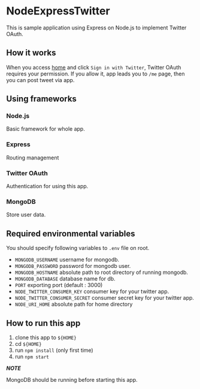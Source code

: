 # NodeExpressTwitter

This is sample application using Express on Node.js to implement Twitter OAuth.

## How it works

When you access [home](http://nodeexpresstwitterlogintest.namazu.trap.show/) and click `Sign in with Twitter`, Twitter OAuth requires your permission. If you allow it, app leads you to `/me` page, then you can post tweet via app.

## Using frameworks

### Node.js
Basic framework for whole app.

### Express
Routing management

### Twitter OAuth
Authentication for using this app.

### MongoDB
Store user data.

## Required environmental variables

You should specify following variables to `.env` file on root.

- `MONGODB_USERNAME`
username for mongodb.
- `MONGODB_PASSWORD`
password for mongodb user.
- `MONGODB_HOSTNAME`
absolute path to root directory of running mongodb.
- `MONGODB_DATABASE`
database name for db.
- `PORT`
exporting port (default : 3000)
- `NODE_TWITTER_CONSUMER_KEY`
consumer key for your twitter app.
- `NODE_TWITTER_CONSUMER_SECRET`
consumer secret key for your twitter app.
- `NODE_URI_HOME`
absolute path for home directory


## How to run this app

1. clone this app to `${HOME}`
2. cd `${HOME}`
3. run `npm install` (only first time)
4. run `npm start`

***NOTE***

MongoDB should be running before starting this app.
